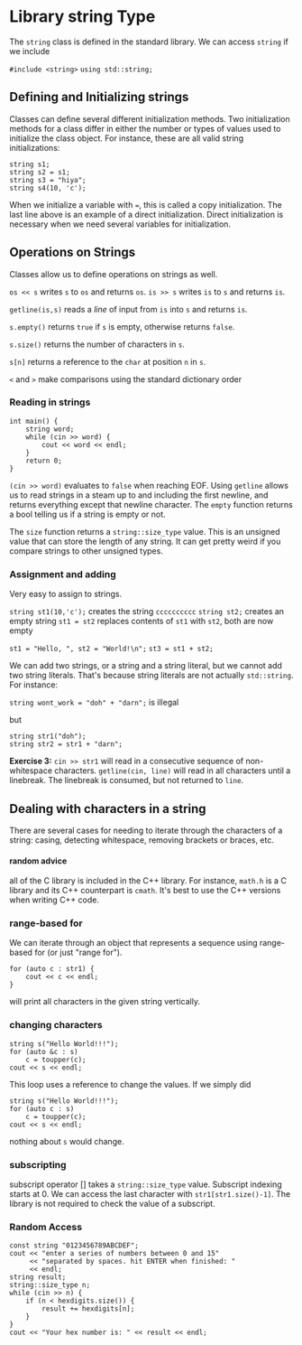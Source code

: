 # Library string Type

The `string` class is defined in the standard library. We can access `string` if we include

`#include <string>`
`using std::string;`

## Defining and Initializing strings

Classes can define several different initialization methods. Two initialization methods for a class differ in either the number or types of values used to initialize the class object. For instance, these are all valid string initializations:

    string s1;
    string s2 = s1;
    string s3 = "hiya";
    string s4(10, 'c');

When we initialize a variable with `=`, this is called a copy initialization. The last line above is an example of a direct initialization. Direct initialization is necessary when we need several variables for initialization.

## Operations on Strings

Classes allow us to define operations on strings as well.

`os << s` writes `s` to `os` and returns `os`.
`is >> s` writes `is` to `s` and returns `is`.

`getline(is,s)` reads a *line* of input from `is` into `s` and returns `is`.

`s.empty()` returns `true` if `s` is empty, otherwise returns `false`.

`s.size()` returns the number of characters in `s`.

`s[n]` returns a reference to the `char` at position `n` in `s`.

`<` and `>` make comparisons using the standard dictionary order

### Reading in strings

    int main() {
        string word;
        while (cin >> word) {
            cout << word << endl;
        }
        return 0;
    }

`(cin >> word)` evaluates to `false` when reaching EOF. Using `getline` allows us to read strings in a steam up to and including the first newline, and returns everything except that newline character. The `empty` function returns a bool telling us if a string is empty or not.

The `size` function returns a `string::size_type` value. This is an unsigned value that can store the length of any string. It can get pretty weird if you compare strings to other unsigned types. 

### Assignment and adding

Very easy to assign to strings.

`string st1(10,'c');` creates the string `cccccccccc`
`string st2;` creates an empty string
`st1 = st2` replaces contents of `st1` with `st2`, both are now empty

`st1 = "Hello, ", st2 = "World!\n";`
`st3 = st1 + st2;`

We can add two strings, or a string and a string literal, but we cannot add two string literals. That's because string literals are not actually `std::string`. For instance:

`string wont_work = "doh" + "darn";` is illegal

but

    string str1("doh");
    string str2 = str1 + "darn";

**Exercise 3:** `cin >> str1` will read in a consecutive sequence of non-whitespace characters. `getline(cin, line)` will read in all characters until a linebreak. The linebreak is consumed, but not returned to `line`.

## Dealing with characters in a string

There are several cases for needing to iterate through the characters of a string: casing, detecting whitespace, removing brackets or braces, etc.

#### random advice

all of the C library is included in the C++ library. For instance, `math.h` is a C library and its C++ counterpart is `cmath`. It's best to use the C++ versions when writing C++ code.


### range-based for
We can iterate through an object that represents a sequence using range-based for (or just "range for").

    for (auto c : str1) {
        cout << c << endl;
    }

will print all characters in the given string vertically.

### changing characters

    string s("Hello World!!!");
    for (auto &c : s)
        c = toupper(c);
    cout << s << endl;

This loop uses a reference to change the values. If we simply did 

    string s("Hello World!!!");
    for (auto c : s)
        c = toupper(c);
    cout << s << endl;

nothing about `s` would change.

### subscripting

subscript operator [] takes a `string::size_type` value. Subscript indexing starts at 0. We can access the last character with `str1[str1.size()-1]`. The library is not required to check the value of a subscript. 

### Random Access

    const string "0123456789ABCDEF";
    cout << "enter a series of numbers between 0 and 15"
         << "separated by spaces. hit ENTER when finished: "
         << endl;
    string result;
    string::size_type n;
    while (cin >> n) {
        if (n < hexdigits.size()) {
            result += hexdigits[n];
        }
    }
    cout << "Your hex number is: " << result << endl;